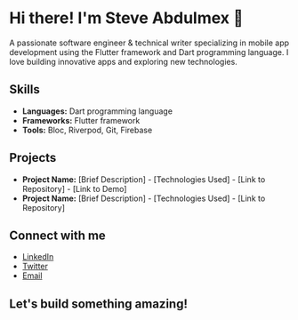 # Hi there! I'm Steve Abdulmex 👋

A passionate software engineer & technical writer specializing in mobile app development using the Flutter framework and Dart programming language. I love building innovative apps and exploring new technologies.

## Skills

* **Languages:** Dart programming language
* **Frameworks:** Flutter framework
* **Tools:** Bloc, Riverpod, Git, Firebase

## Projects

* **Project Name:** [Brief Description] - [Technologies Used] - [Link to Repository] - [Link to Demo]
* **Project Name:** [Brief Description] - [Technologies Used] - [Link to Repository]

## Connect with me

* [LinkedIn](https://www.linkedin.com/in/steveabdulmexa/)
* [Twitter](https://x.com/BigSteveAbdulmx)
* [Email](steveabdulmexa@gmail.com)

## Let's build something amazing!
